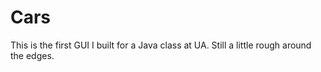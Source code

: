 # Cars
This is the first GUI I built for a Java class at UA. Still a little rough around the edges.
